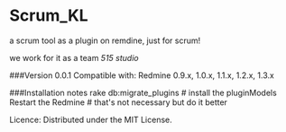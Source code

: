 Scrum_KL
========

a scrum tool as a plugin on remdine, just for scrum!

we work for it as a team *515 studio*

###Version 0.0.1
Compatible with:
Redmine 0.9.x, 1.0.x, 1.1.x, 1.2.x, 1.3.x

###Installation notes
rake db:migrate_plugins   # install the pluginModels  
Restart the Redmine # that's not necessary but do it better 



Licence:
Distributed under the MIT License.